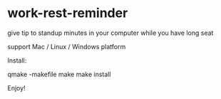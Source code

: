 # work-rest-reminder
give tip to standup minutes in your computer while you have long seat

support Mac / Linux / Windows platform

Install:

qmake -makefile
make
make install

Enjoy!
